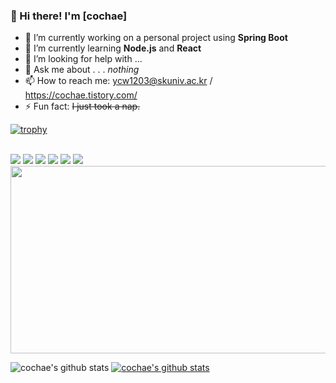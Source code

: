 ### 👋 Hi there! I'm [cochae]

- 🔭 I’m currently working on a personal project using **Spring Boot**
- 🌱 I’m currently learning **Node.js** and **React**
- 🤔 I’m looking for help with ...
- 💬 Ask me about . . . *nothing*
- 📫 How to reach me: ycw1203@skuniv.ac.kr / https://cochae.tistory.com/
- ⚡ Fun fact: ~~I just took a nap.~~


[![trophy](https://github-profile-trophy.vercel.app/?username=cochae)](https://github.com/ryo-ma/github-profile-trophy)


<br>
<img src="https://img.shields.io/badge/Spring-6DB33F?style=for-the-badge&logo=Spring&logoColor=white">
<img src="https://img.shields.io/badge/java-007396?style=for-the-badge&logo=java&logoColor=white">
<img src="https://img.shields.io/badge/html5-E34F26?style=for-the-badge&logo=html5&logoColor=white">
<img src="https://img.shields.io/badge/mysql-4479A1?style=for-the-badge&logo=mysql&logoColor=white">
<img src="https://img.shields.io/badge/github-181717?style=for-the-badge&logo=github&logoColor=white">
<img src="https://img.shields.io/badge/gradle-02303A?style=for-the-badge&logo=gradle&logoColor=white">

<a href="https://www.gitanimals.org/en_US?utm_medium=image&utm_source=cochae&utm_content=farm">
<img
  src="https://render.gitanimals.org/farms/cochae"
  width="600"
  height="300"
/>
</a>


![cochae's github stats](https://github-readme-stats.vercel.app/api?username=cochae&show_icons=true)
[![cochae's github stats](https://github-readme-stats.vercel.app/api/top-langs/?username=cochae&show_icons=true&hide_border=true&title_color=004386&icon_color=004386&layout=compact)](https://github.com/cochae)




